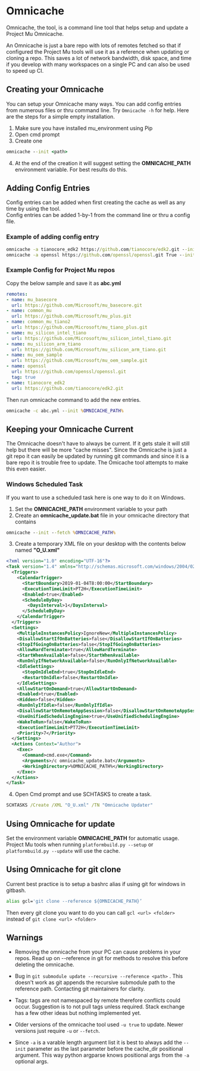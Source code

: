 # Omnicache

Omnicache, the tool, is a command line tool that helps setup and update a Project Mu Omnicache. 

An Omnicache is just a bare repo with lots of remotes fetched so that if configured the Project Mu tools will use it as a reference when updating or cloning a repo.
This saves a lot of network bandwidth, disk space, and time if you develop with many workspaces on a single PC and can also be used to speed up CI.  

## Creating your Omnicache

You can setup your Omnicache many ways.  You can add config entries from numerous files or thru command line.  Try `Omnicache -h` for help.  Here are the steps for a simple empty installation.  

1. Make sure you have installed mu_environment using Pip
2. Open cmd prompt
3. Create one
  ``` cmd
  omnicache --init <path>
  ```
4. At the end of the creation it will suggest setting the __OMNICACHE_PATH__ environment variable.  For best results do this. 

## Adding Config Entries

Config entries can be added when first creating the cache as well as any time by using the tool.  
Config entries can be added 1-by-1 from the command line or thru a config file. 

### Example of adding config entry

``` cmd
omnicache -a tianocore_edk2 https://github.com/tianocore/edk2.git --init %OMNICACHE_PATH%
omnicache -a openssl https://github.com/openssl/openssl.git True --init %OMNICACHE_PATH%
```

### Example Config for Project Mu repos

Copy the below sample and save it as __abc.yml__

``` yml
remotes:
- name: mu_basecore
  url: https://github.com/Microsoft/mu_basecore.git
- name: common_mu
  url: https://github.com/Microsoft/mu_plus.git
- name: common_mu_tiano2
  url: https://github.com/Microsoft/mu_tiano_plus.git
- name: mu_silicon_intel_tiano
  url: https://github.com/Microsoft/mu_silicon_intel_tiano.git
- name: mu_silicon_arm_tiano
  url: https://github.com/Microsoft/mu_silicon_arm_tiano.git
- name: mu_oem_sample
  url: https://github.com/Microsoft/mu_oem_sample.git
- name: openssl
  url: https://github.com/openssl/openssl.git
  tag: true
- name: tianocore_edk2
  url: https://github.com/tianocore/edk2.git
```
Then run omnicache command to add the new entries.
``` cmd
omnicache -c abc.yml --init %OMNICACHE_PATH%
```

## Keeping your Omnicache Current

The Omnicache doesn't have to always be current.  If it gets stale it will still help but there will be more "cache misses". Since the Omnicache is just a git repo it can easily be updated by running git commands and since it is a bare repo it is trouble free to update.  The Omicache tool attempts to make this even easier.   

### Windows Scheduled Task

If you want to use a scheduled task here is one way to do it on Windows. 

1. Set the __OMNICACHE_PATH__ environment variable to your path
2. Create an __omnicache_update.bat__ file in your omnicache directory that contains
  ``` bat
  omnicache --init --fetch %OMNICACHE_PATH%
  ```
3. Create a temporary XML file on your desktop with the contents below named __"O_U.xml"__

  ``` xml
  <?xml version="1.0" encoding="UTF-16"?>
  <Task version="1.4" xmlns="http://schemas.microsoft.com/windows/2004/02/mit/task">
    <Triggers>
      <CalendarTrigger>
        <StartBoundary>2019-01-04T8:00:00</StartBoundary>
        <ExecutionTimeLimit>PT2H</ExecutionTimeLimit>
        <Enabled>true</Enabled>
        <ScheduleByDay>
          <DaysInterval>1</DaysInterval>
        </ScheduleByDay>
      </CalendarTrigger>
    </Triggers>
    <Settings>
      <MultipleInstancesPolicy>IgnoreNew</MultipleInstancesPolicy>
      <DisallowStartIfOnBatteries>false</DisallowStartIfOnBatteries>
      <StopIfGoingOnBatteries>false</StopIfGoingOnBatteries>
      <AllowHardTerminate>true</AllowHardTerminate>
      <StartWhenAvailable>false</StartWhenAvailable>
      <RunOnlyIfNetworkAvailable>false</RunOnlyIfNetworkAvailable>
      <IdleSettings>
        <StopOnIdleEnd>true</StopOnIdleEnd>
        <RestartOnIdle>false</RestartOnIdle>
      </IdleSettings>
      <AllowStartOnDemand>true</AllowStartOnDemand>
      <Enabled>true</Enabled>
      <Hidden>false</Hidden>
      <RunOnlyIfIdle>false</RunOnlyIfIdle>
      <DisallowStartOnRemoteAppSession>false</DisallowStartOnRemoteAppSession>
      <UseUnifiedSchedulingEngine>true</UseUnifiedSchedulingEngine>
      <WakeToRun>false</WakeToRun>
      <ExecutionTimeLimit>PT72H</ExecutionTimeLimit>
      <Priority>7</Priority>
    </Settings>
    <Actions Context="Author">
      <Exec>
        <Command>cmd.exe</Command>
        <Arguments>/c omnicache_update.bat</Arguments>
        <WorkingDirectory>%OMNICACHE_PATH%</WorkingDirectory>
      </Exec>
    </Actions>
  </Task>
  ```
4. Open Cmd prompt and use SCHTASKS to create a task. 
  ``` cmd
  SCHTASKS /Create /XML "O_U.xml" /TN "Omnicache Updater"
  ```

## Using Omnicache for update

Set the environment variable __OMNICACHE_PATH__ for automatic usage. 
Project Mu tools when running `platformbuild.py --setup` or `platformbuild.py --update` will use the cache. 

## Using Omnicache for git clone

Current best practice is to setup a bashrc alias if using git for windows in gitbash.   

``` bash
alias gcl='git clone --reference ${OMNICACHE_PATH}’  
```

Then every git clone you want to do you can call `gcl <url> <folder>` instead of `git clone <url> <folder>`

## Warnings

* Removing the omnicache from your PC can cause problems in your repos. Read up on --reference in git for methods to resolve this before deleting the omnicache.  

* Bug in `git submodule update --recursive --reference <path>` .  This doesn't work as git appends the recursive submodule path to the reference path.  Contacting git maintainers for clarity.  

* Tags:  tags are not namespaced by remote therefore conflicts could occur.  Suggestion is to not pull tags unless required.  Stack exchange has a few other ideas but nothing implemented yet.

* Older versions of the omnicache tool used `-u true` to update.  Newer versions just require `-u` or `--fetch`.  

* Since `-a` is a varable length argument list it is best to always add the `--init` parameter as the last parameter before the cache_dir positional argument.  This way python argparse knows positional args from the `-a` optional args.  